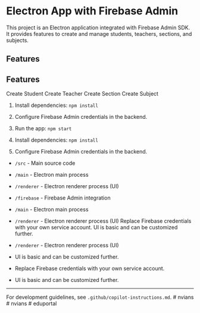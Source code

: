 # Electron App with Firebase Admin

This project is an Electron application integrated with Firebase Admin SDK. It provides features to create and manage students, teachers, sections, and subjects.

## Features
## Features

 Create Student
 Create Teacher
 Create Section
 Create Subject



1. Install dependencies: `npm install`
2. Configure Firebase Admin credentials in the backend.
3. Run the app: `npm start`

1. Install dependencies: `npm install`
2. Configure Firebase Admin credentials in the backend.

- `/src` - Main source code
- `/main` - Electron main process
- `/renderer` - Electron renderer process (UI)
- `/firebase` - Firebase Admin integration

- `/main` - Electron main process
- `/renderer` - Electron renderer process (UI)
 Replace Firebase credentials with your own service account.
 UI is basic and can be customized further.
- `/renderer` - Electron renderer process (UI)
- UI is basic and can be customized further.

- Replace Firebase credentials with your own service account.
- UI is basic and can be customized further.

---
For development guidelines, see `.github/copilot-instructions.md`.
#   n v i a n s  
 #   n v i a n s  
 #   e d u p o r t a l  
 